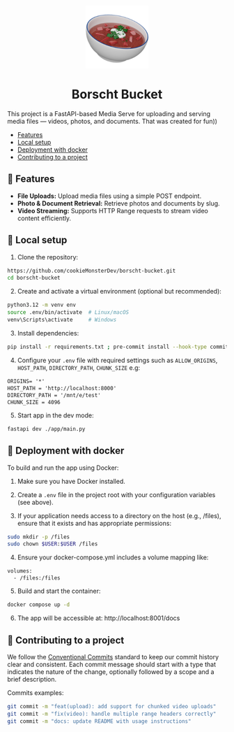 <p align="center">
  <a href="https://github.com/cookieMonsterDev/borscht-bucket" target="blank">
    <img src="./public/favicon-192x192.png" width="144" alt="Borscht Logo" />
  </a>
</p>

<h1 align="center">Borscht Bucket</h1>

This project is a FastAPI-based Media Serve for uploading and serving media files — videos, photos, and documents. That was created for fun))

- [Features](#-features)
- [Local setup](#-local-setup)
- [Deployment with docker](#-deployment-with-docker)
- [Contributing to a project](#-contributing-to-a-project)

## 📖 Features

- **File Uploads:** Upload media files using a simple POST endpoint.
- **Photo & Document Retrieval:** Retrieve photos and documents by slug.
- **Video Streaming:** Supports HTTP Range requests to stream video content efficiently.


## 🚀 Local setup

1. Clone the repository:

```bash
https://github.com/cookieMonsterDev/borscht-bucket.git
cd borscht-bucket
```

2. Create and activate a virtual environment (optional but recommended):

```bash
python3.12 -m venv env
source .env/bin/activate  # Linux/macOS
venv\Scripts\activate     # Windows
```

3. Install dependencies:

```bash
pip install -r requirements.txt ; pre-commit install --hook-type commit-msg
```

4. Configure your `.env` file with required settings such as `ALLOW_ORIGINS`, `HOST_PATH`, `DIRECTORY_PATH`, `CHUNK_SIZE` e.g:

```env
ORIGINS= '*'
HOST_PATH = 'http://localhost:8000'
DIRECTORY_PATH = '/mnt/e/test'
CHUNK_SIZE = 4096
```

5. Start app in the dev mode:

```bash
fastapi dev ./app/main.py
```

## 💾 Deployment with docker

To build and run the app using Docker:

1. Make sure you have Docker installed.

2. Create a `.env` file in the project root with your configuration variables (see above).

3. If your application needs access to a directory on the host (e.g., /files), ensure that it exists and has appropriate permissions:

```bash 
sudo mkdir -p /files
sudo chown $USER:$USER /files
```

4. Ensure your docker-compose.yml includes a volume mapping like:

``` 
volumes:
  - /files:/files
``` 

5. Build and start the container:

```bash 
docker compose up -d
```

6. The app will be accessible at: http://localhost:8001/docs


## 📝 Contributing to a project

We follow the [Conventional Commits](https://www.conventionalcommits.org/en/v1.0.0/) standard to keep our commit history clear and consistent. Each commit message should start with a type that indicates the nature of the change, optionally followed by a scope and a brief description.

Commits examples:

```bash
git commit -m "feat(upload): add support for chunked video uploads"
git commit -m "fix(video): handle multiple range headers correctly"
git commit -m "docs: update README with usage instructions"
```
